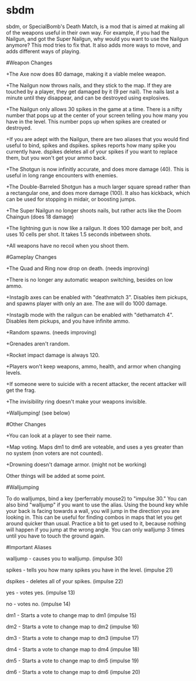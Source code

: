 # sbdm

sbdm, or SpecialBomb's Death Match, is a mod that is aimed at making all of the weapons useful in their own way.
For example, if you had the Nailgun, and got the Super Nailgun, why would you want to use the Nailgun anymore?
This mod tries to fix that.
It also adds more ways to move, and adds different ways of playing.

#Weapon Changes

+The Axe now does 80 damage, making it a viable melee weapon.

+The Nailgun now throws nails, and they stick to the map. If they are touched by a player, they get damaged by it (9 per nail). The nails last a minute until they disappear, and can be destroyed using explosives.

+The Nailgun only allows 30 spikes in the game at a time. There is a nifty number that pops up at the center of your screen telling you how many you have in the level. This number pops up when spikes are created or destroyed.

+If you are adept with the Nailgun, there are two aliases that you would find useful to bind, spikes and dspikes. spikes reports how many spike you currently have. dspikes deletes all of your spikes if you want to replace them, but you won't get your ammo back.

+The Shotgun is now infinitly accurate, and does more damage (40). This is useful in long range encounters with enemies.

+The Double-Barreled Shotgun has a much larger square spread rather than a rectangular one, and does more damage (100). It also has kickback, which can be used for stopping in midair, or boosting jumps.

+The Super Nailgun no longer shoots nails, but rather acts like the Doom Chaingun (does 18 damage)

+The lightning gun is now like a railgun. It does 100 damage per bolt, and uses 10 cells per shot. It takes 1.5 seconds inbetween shots.

+All weapons have no recoil when you shoot them.

#Gameplay Changes

+The Quad and Ring now drop on death. (needs improving)

+There is no longer any automatic weapon switching, besides on low ammo.

+Instagib axes can be enabled with "deathmatch 3". Disables item pickups, and spawns player with only an axe. The axe will do 1000 damage.

+Instagib mode with the railgun can be enabled with "dethamatch 4". Disables item pickups, and you have infinite ammo.

+Random spawns. (needs improving)

+Grenades aren't random.

+Rocket impact damage is always 120.

+Players won't keep weapons, ammo, health, and armor when changing levels.

+If someone were to suicide with a recent attacker, the recent attacker will get the frag.

+The invisibility ring doesn't make your weapons invisible.

+Walljumping! (see below)

#Other Changes

+You can look at a player to see their name.

+Map voting. Maps dm1 to dm6 are voteable, and uses a yes greater than no system (non voters are not counted).

+Drowning doesn't damage armor. (might not be working)

Other things will be added at some point.

#Walljumping

To do walljumps, bind a key (perferrably mouse2) to "impulse 30." You can also bind "walljump" if you want to use the alias. Using the bound key while your back is facing towards a wall, you will jump in the direction you are looking in. This can be useful for finding combos in maps that let you get around quicker than usual. Practice a bit to get used to it, because nothing will happen if you jump at the wrong angle. You can only walljump 3 times until you have to touch the ground again.

#Important Aliases

walljump - causes you to walljump. (impulse 30)

spikes - tells you how many spikes you have in the level. (impulse 21)

dspikes - deletes all of your spikes. (impulse 22)

yes - votes yes. (impulse 13)

no - votes no. (impulse 14)

dm1 - Starts a vote to change map to dm1 (impulse 15)

dm2 - Starts a vote to change map to dm2 (impulse 16)

dm3 - Starts a vote to change map to dm3 (impulse 17)

dm4 - Starts a vote to change map to dm4 (impulse 18)

dm5 - Starts a vote to change map to dm5 (impulse 19)

dm6 - Starts a vote to change map to dm6 (impulse 20)

